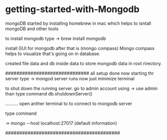 # getting-started-with-Mongodb

mongoDB
started by installing homebrew in mac which helps to isntall mongoDB and other tools

to install mongodb
type -> brew install mongodb

install GUI for mongodb after that is (mongo compass)
Mongo compass helps to visualize that's going on in database.


created file data and db inside data to store mongodb data in root rirectory.

##############################
all setup done
now starting thr server
type -> mongod
server runs now just minimize terminal

to shut down the running server.
go to admin account using
-> use admin
than type command
db.shutdownServer()

..........
open anther terminal to to connect to mongodb server

type command

-> mongo --host localhost:27017 (default information)

#########################################
